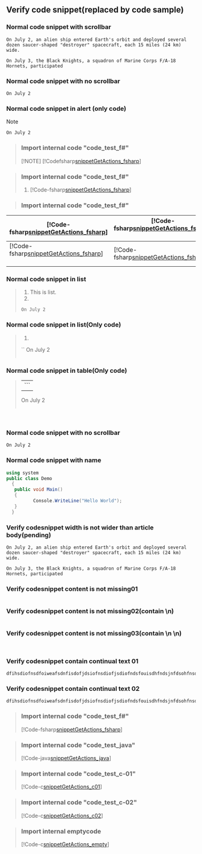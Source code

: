 ## Verify code snippet(replaced by code sample)
 
### Normal code snippet with scrollbar
  ```
  On July 2, an alien ship entered Earth's orbit and deployed several dozen saucer-shaped "destroyer" spacecraft, each 15 miles (24 km) wide.
  
  On July 3, the Black Knights, a squadron of Marine Corps F/A-18 Hornets, participated 
  ```
  
  ### Normal code snippet with no scrollbar
  ```
  On July 2
  ```
  
  
### Normal code snippet in alert (only code)
>[!NOTE]
>``` 
>On July 2 
>```
 

>### Import internal code "code_test_f#" 
>[!NOTE]
>[!Codefsharp[snippetGetActions_fsharp](.\CodeSnippets\code_test_fsharp.fs)] 
 
 
>### Import internal code "code_test_f#" 
>1. [!Code-fsharp[snippetGetActions_fsharp](.\CodeSnippets\code_test_fsharp.fs)] 


>### Import internal code "code_test_f#" 
| [!Code-fsharp[snippetGetActions_fsharp](.\CodeSnippets\code_test_fsharp.fs)]  | [!Code-fsharp[snippetGetActions_fsharp](.\CodeSnippets\code_test_fsharp.fs)]       |
| ------------- | ----------- |
| [!Code-fsharp[snippetGetActions_fsharp](.\CodeSnippets\code_test_fsharp.fs)]    | [!Code-fsharp[snippetGetActions_fsharp](.\CodeSnippets\code_test_fsharp.fs)] |


### Normal code snippet in list
>1. This is list.
>2. 
>``` 
>On July 2 
>```


### Normal code snippet in list(Only code)
>1. 
>`` 
>On July 2 
>```


### Normal code snippet in table(Only code)
>||
>|----|
>|```
>On July 2 
>```|
  

### Normal code snippet with no scrollbar  
```  
On July 2 
```
  
  ### Normal code snippet with name
  ```c#
  using system
  public class Demo
	{
	 public void Main()
	 {
	        Console.WriteLine("Hello World");
	 }
	}
  ```
  
### Verify codesnippet width is not wider than article body(pending)
   ```
  On July 2, an alien ship entered Earth's orbit and deployed several dozen saucer-shaped "destroyer" spacecraft, each 15 miles (24 km) wide.
  
  On July 3, the Black Knights, a squadron of Marine Corps F/A-18 Hornets, participated 
  ```
 
 
### Verify codesnippet content is not missing01
   ```
  ```
  
### Verify codesnippet content is not missing02(contain \n)
  ```
  
  ```
 
### Verify codesnippet content is not missing03(contain \n \n)
  ```
  
  
  ```
  
### Verify codesnippet contain continual text 01
 ```
dfihsdiofnsdfoiweafsdnfisdofjdsiofnsdiofjsdiofndsfouisdhfndsjnfdsohfnsdijfndjnfdjfndjfdhnfjdbnjfuehbfdjs;dfjdnsdibn939knfoeifeknndsjkfneinf/////////////ndfdfsdfdfmk\\\\\\\\dkmnfddlmfkdfdmjfkddllddddddd//ssssssss\\dddddddddddddddddddddsssssssssssssssssssssssssssssssssssssssssssssss
 ```
 
### Verify codesnippet contain continual text 02
 ```
dfihsdiofnsdfoiweafsdnfisdofjdsiofnsdiofjsdiofndsfouisdhfndsjnfdsohfnsdijfndjnfdjfndjfdhnfjdbnjfuehbfdjsdfjdnsdibn939knfoeifeknndsjkfnssssspoinknjdnjdbhbsbjsbdjsadbfjfxzcnsdjskjdjfknfdjncndfjdnjdnjdncnnnnnnjsdfudhcvdvss
 ```
 
 >### Import internal code "code_test_f#"
 >[!Code-fsharp[snippetGetActions_fsharp](.\CodeSnippets\code_test_fsharp.fs)]
 
 >### Import internal code "code_test_java"
 >[!Code-java[snippetGetActions_java](.\CodeSnippets\code_test_java.java)]
 
 >### Import internal code "code_test_c-01"
 >[!Code-c[snippetGetActions_c01](.\CodeSnippets\test_code_c-01.c)]
  
 >### Import internal code "code_test_c-02"
 >[!Code-c[snippetGetActions_c02](./CodeSnippets/test_code_c-02.c)]  
 
 >### Import internal emptycode
 >[!Code-c[snippetGetActions_empty](.\CodeSnippets\emptycode)]
